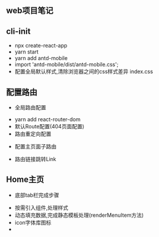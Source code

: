## web项目笔记

## cli-init
* npx create-react-app <file name>
* yarn start
* yarn add antd-mobile
* import 'antd-mobile/dist/antd-mobile.css';
* 配置全局默认样式,清除浏览器之间的css样式差异 index.css

## 配置路由
* 全局路由配置
- yarn add react-router-dom
- 默认Route配置(404页面配置)
- 路由重定向配置

* 配置主页面子路由
- 路由链接跳转Link

## Home主页
* 底部tab栏完成步骤
- 按需引入组件,处理样式
- 动态填充数据,完成静态模板处理(renderMenuItem方法)
- icon字体库图标
- 